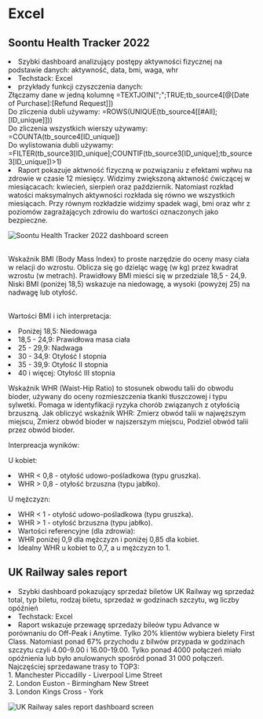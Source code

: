 # Excel
## Soontu Health Tracker 2022
<li> Szybki dashboard analizujący postępy aktywności fizycznej na podstawie danych: aktywność, data, bmi, waga, whr
<li> Techstack: Excel
<li> przykłady funkcji czyszczenia danych: 
<br>Złączamy dane w jedną kolumnę =TEXTJOIN(";";TRUE;tb_source4[@[Date of Purchase]:[Refund Request]])
<br>Do zliczenia dubli używamy: =ROWS(UNIQUE(tb_source4[[#All];[ID_unique]]))
<br>Do zliczenia wszystkich wierszy używamy: =COUNTA(tb_source4[ID_unique])
<br>Do wylistowania dubli używamy: =FILTER(tb_source3[ID_unique];COUNTIF(tb_source3[ID_unique];tb_source3[ID_unique])>1)
<li> Raport pokazuje aktwność fizyczną w pozwiązaniu z efektami wpłwu na zdrowie w czasie 12 miesięcy. Widzimy zwiększoną aktwność ćwiczącej w miesiącacach: kwiecień, sierpień oraz październik. Natomiast rozkład watości maksymalnych aktywności rozkłada się równo we wszystkich miesiącach. Przy równym rozkładzie widzimy spadek wagi, bmi oraz whr z poziomów zagrażających zdrowiu do wartości oznaczonych jako bezpieczne.
  
![Soontu Health Tracker 2022 dashboard screen](https://github.com/user-attachments/assets/11f5c01a-0d33-4f37-8c50-7e1a3dba06e5)

<br>Wskaźnik BMI (Body Mass Index) to proste narzędzie do oceny masy ciała w relacji do wzrostu. Oblicza się go dzieląc wagę (w kg) przez kwadrat wzrostu (w metrach). Prawidłowy BMI mieści się w przedziale 18,5 - 24,9. Niski BMI (poniżej 18,5) wskazuje na niedowagę, a wysoki (powyżej 25) na nadwagę lub otyłość. 

<br>Wartości BMI i ich interpretacja:
<li>Poniżej 18,5: Niedowaga
<li>18,5 - 24,9: Prawidłowa masa ciała
<li>25 - 29,9: Nadwaga
<li>30 - 34,9: Otyłość I stopnia
<li>35 - 39,9: Otyłość II stopnia
<li>40 i więcej: Otyłość III stopnia 

Wskaźnik WHR (Waist-Hip Ratio) to stosunek obwodu talii do obwodu bioder, używany do oceny rozmieszczenia tkanki tłuszczowej i typu sylwetki. Pomaga w identyfikacji ryzyka chorób związanych z otyłością brzuszną. 
Jak obliczyć wskaźnik WHR:
Zmierz obwód talii w najwęższym miejscu, Zmierz obwód bioder w najszerszym miejscu, Podziel obwód talii przez obwód bioder. 

Interpreacja wyników:

U kobiet:

<li>WHR < 0,8 - otyłość udowo-pośladkowa (typu gruszka).
<li>WHR > 0,8 - otyłość brzuszna (typu jabłko).

U mężczyzn:

<li>WHR < 1 - otyłość udowo-pośladkowa (typu gruszka).
<li>WHR > 1 - otyłość brzuszna (typu jabłko). 
<li>Wartości referencyjne (dla zdrowia):
<li>WHR poniżej 0,9 dla mężczyzn i poniżej 0,85 dla kobiet. 
<li>Idealny WHR u kobiet to 0,7, a u mężczyzn to 1.

## UK Railway sales report
<li> Szybki dashboard pokazujący sprzedaż biletów UK Railway wg sprzedaż total, typ biletu, rodzaj biletu, sprzedaż w godzinach szczytu, wg liczby opóźnień
<li> Techstack: Excel
<li> Raport wskazuje przewagę sprzedaży bileów typu Advance w porównaniu do Off-Peak i Anytime. Tylko 20% klientów wybiera bielety First Class. Natomiast ponad 67% przychodu z bilwów przypada w godzinach szczytu czyli 4.00-9.00 i 16.00-19.00. Tylko ponad 4000 połączeń miało opóźnienia lub było anulowanych spośród ponad 31 000 połączeń. Najczęściej sprzedawane trasy to TOP3: 
<br>1. Manchester Piccadilly - Liverpool Lime Street
<br>2. London Euston - Birmingham New Street
<br>3. London Kings Cross - York
  
![UK Railway sales report dashboard screen](https://github.com/user-attachments/assets/15b96c35-067c-4dd6-8127-b42f3e9c4ebd)



